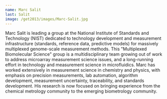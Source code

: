 ```yaml
---
name: Marc Salit
last: Salit
image: /get2013/images/Marc-Salit.jpg
---
```


Marc Salit is leading a group at the National Institute of Standards and Technology (NIST) dedicated to technology development and measurement infrastructure (standards, reference data, predictive models) for massively multiplexed genome-scale measurement methods. This "Multiplexed Biomolecular Science" group is a multidisciplinary team growing out of work to address microarray measurement science issues, and a long-running effort in technology and measurement science in microfluidics. Marc has worked extensively in measurement science in chemistry and physics, with emphasis on precision measurements, lab automation, algorithm development, measurement uncertainty, traceability, and standards development. His research is now focused on bringing experience from the chemical metrology community to the emerging biometrology community.
